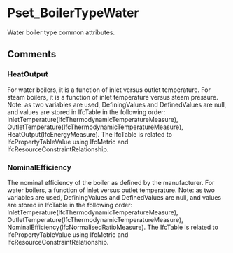 # Pset_BoilerTypeWater

Water boiler type common attributes.
<!-- end of short definition -->



## Comments

### HeatOutput

For water boilers, it is a function of inlet versus outlet temperature. For steam boilers, it is a function of inlet temperature versus steam pressure. Note: as two variables are used, DefiningValues and DefinedValues are null, and values are stored in IfcTable in the following order: InletTemperature(IfcThermodynamicTemperatureMeasure), OutletTemperature(IfcThermodynamicTemperatureMeasure), HeatOutput(IfcEnergyMeasure). The IfcTable is related to IfcPropertyTableValue using IfcMetric and IfcResourceConstraintRelationship.

### NominalEfficiency

The nominal efficiency of the boiler as defined by the manufacturer. For water boilers, a function of inlet versus outlet temperature. Note: as two variables are used, DefiningValues and DefinedValues are null, and values are stored in IfcTable in the following order: InletTemperature(IfcThermodynamicTemperatureMeasure), OutletTemperature(IfcThermodynamicTemperatureMeasure), NominalEfficiency(IfcNormalisedRatioMeasure). The IfcTable is related to IfcPropertyTableValue using IfcMetric and IfcResourceConstraintRelationship.

